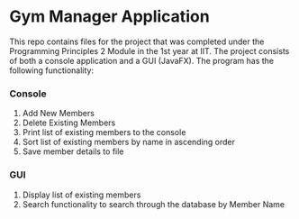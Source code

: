 # Gym Manager Application

This repo contains files for the project that was completed under the Programming Principles 2 Module in the 1st year at IIT. The project consists of both a console application and a GUI (JavaFX).
The program has the following functionality:

### Console
 1. Add New Members
 2. Delete Existing Members
 3. Print list of existing members to the console
 4. Sort list of existing members by name in ascending order
 5. Save member details to file

### GUI
1. Display list of existing members
2. Search functionality to search through the database by Member Name
